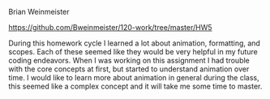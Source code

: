 Brian Weinmeister

https://github.com/Bweinmeister/120-work/tree/master/HW5

  During this homework cycle I learned a lot about animation, formatting, and scopes. Each of these seemed like they would be very helpful in my future coding endeavors. When I was working on this assignment I had trouble with the core concepts at first, but started to understand animation over time. I would like to learn more about animation in general during the class, this seemed like a complex concept and it will take me some time to master. 
